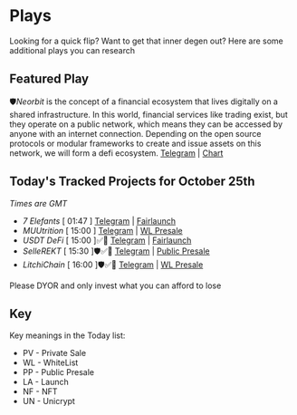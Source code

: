 
# Plays

Looking for a quick flip? Want to get that inner degen out? Here are some additional plays you can research

## Featured Play

🛡*Neorbit* is the concept of a financial ecosystem that lives digitally on a shared infrastructure. In this world, financial services like trading exist, but they operate on a public network, which means they can be accessed by anyone with an internet connection. Depending on the open source protocols or modular frameworks to create and issue assets on this network, we will form a defi ecosystem.
[Telegram](https://t.me/Neorbitofficial) | [Chart](https://app.nexuscrypto.com/token/bsc/0x2f725cb7b6827bb4b02db1369b1e4c6a33e5633d) 

## Today's Tracked Projects for October 25th
_Times are GMT_

- *7 Elefants* [ 01:47 ]
[Telegram](https://t.me/sevenelefant) | [Fairlaunch](https://www.pinksale.finance/launchpad/0xA6f5bBB74eE54b867fD5924C39630f209001Bd65?chain=BSC)
- *MUUtrition* [ 15:00 ]
[Telegram](https://t.me/MUUtrition) | [WL Presale](https://www.pinksale.finance/launchpad/0x4491c273eD27582d13e1151f566Da0B018a6a08B?chain=BSC)
- *USDT DeFi* [ 15:00 ]✅📄
[Telegram](https://t.me/Usdtdefiofficial) | [Fairlaunch](https://www.pinksale.finance/launchpad/0x3b38533c48218073fd3B27ab6eEFD3836617429D?chain=BSC)
- *SelleREKT* [ 15:30 ]🛡️✅📄
[Telegram](https://t.me/SelleREKT) | [Public Presale](https://www.pinksale.finance/launchpad/0x2A74B2d6601D0FD0fA13C2C1237F4C30d8DDE0f3?chain=BSC)
- *LitchiChain* [ 16:00 ]🛡️✅📄
[Telegram](https://t.me/litchichain) | [WL Presale](https://www.pinksale.finance/launchpad/0x076679ca8c86381728bfcfe9726F313A05E7D4cd?chain=BSC)

Please DYOR and only invest what you can afford to lose

## Key
Key meanings in the Today list:

- PV - Private Sale
- WL - WhiteList
- PP - Public Presale
- LA - Launch
- NF - NFT
- UN - Unicrypt